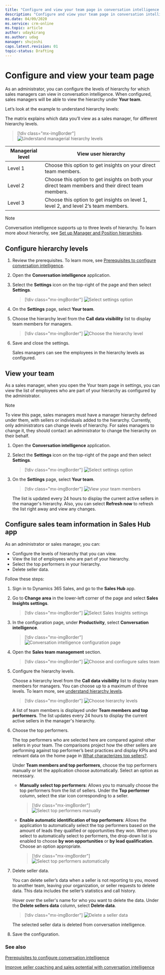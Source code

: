 ```yaml
---
title: "Configure and view your team page in conversation intelligence | MicrosoftDocs"
description: "Configure and view your team page in conversation intelligence "
ms.date: 04/09/2020
ms.service: crm-online
ms.topic: article
author: udaykirang
ms.author: udag
manager: shujoshi
caps.latest.revision: 01
topic-status: Drafting
---
```


# Configure and view your team page

As an administrator, you can configure the levels of hierarchy for which sales managers can view in conversation intelligence. When configured, sales managers will be able to view the hierarchy under **Your team**.

<a name=understand-hierarchy-levels></a>
Let’s look at the example to understand hierarchy levels:

The matrix explains which data you’ll view as a sales manager, for different hierarchy levels. 

> [!div class="mx-imgBorder"]
> ![Understand managerial hierarchy levels](media/si-app-admin-manager-hierarchy-levels.png "Understand managerial hierarchy levels")

| Managerial level	| View user hierarchy |
|-------------------|---------------------|
| Level 1 | Choose this option to get insights on your direct team members. |
| Level 2 | Choose this option to get insights on both your direct team members and their direct team members. |
| Level 3 | Choose this option to get insights on level 1, level 2, and level 2’s team members. |

> [!NOTE]
> Conversation intelligence supports up to three levels of hierarchy. To learn more about hierarchy, see [Set up Manager and Position hierarchies](https://docs.microsoft.com/power-platform/admin/hierarchy-security#set-up-manager-and-position-hierarchies).

## Configure hierarchy levels

1.	Review the prerequisites. To learn more, see [Prerequisites to configure conversation intelligence](prereq-sales-insights-app.md).

2.	Open the **Conversation intelligence** application. 

3.	Select the **Settings** icon on the top-right of the page and then select **Settings**.

    > [!div class="mx-imgBorder"]
    > ![Select settings option](media/si-app-admin-select-settings.png "Select settings option")

4.	On the **Settings** page, select **Your team**. 

5.	Choose the hierarchy level from the **Call data visibility** list to display team members for managers.

    > [!div class="mx-imgBorder"]
    > ![Choose the hierarchy level](media/si-app-admin-configure-your-page-settings.png "Choose the hierarchy level")

6.	Save and close the settings.

    Sales managers can see the employees in the hierarchy levels as configured.

## View your team

As a sales manager, when you open the Your team page in settings, you can view the list of employees who are part of your hierarchy as configured by the administrator. 

> [!NOTE]
> To view this page, sales managers must have a manager hierarchy defined under them, with sellers or individuals added to the hierarchy. Currently, only administrators can change levels of hierarchy. For sales managers to change it, they should contact an administrator to change the hierarchy on their behalf.

1.	Open the **Conversation intelligence** application. 

2.	Select the **Settings** icon on the top-right of the page and then select **Settings**.

    > [!div class="mx-imgBorder"]
    > ![Select settings option](media/si-app-admin-select-settings.png "Select settings option")

3.	On the **Settings** page, select **Your team**. 
    
    > [!div class="mx-imgBorder"]
    > ![View your team members](media/si-app-admin-view-your-team-members.png "View your team members")

    The list is updated every 24 hours to display the current active sellers in the manager's hierarchy. Also, you can select **Refresh now** to refresh the list right away and view any changes.

## Configure sales team information in Sales Hub app

As an administrator or sales manager, you can:

-	Configure the levels of hierarchy that you can view. 
-	View the list of employees who are part of your hierarchy.
-	Select the top  performers in your hierarchy.  
-	Delete seller data.

Follow these steps:

1.	Sign in to Dynamics 365 Sales, and go to the **Sales Hub** app.

2.	Go to **Change area** in the lower-left corner of the page and select **Sales Insights settings**. 

    > [!div class="mx-imgBorder"]
    > ![Select Sales Insights settings](media/si-admin-change-area-sales-insights-settings.png "Select Sales Insights settings")

3.	In the configuration page, under **Productivity**, select **Conversation intelligence**. 

    > [!div class="mx-imgBorder"]
    > ![Conversation intelligence configuration page](media/ci-admin-config-page.png "Conversation intelligence configuration page")

4.	Open the **Sales team management** section.

    > [!div class="mx-imgBorder"]
    > ![Choose and confiogure sales team](media/ci-admin-choose-sales-team.png "Choose and confiogure sales team")         

5.	Configure the hierarchy levels.

    Choose a hierarchy level from the **Call data visibility** list to display team members for managers. You can choose up to a maximum of three levels. To learn more, see [understand hierarchy levels](#understand-hierarchy-levels).   

    > [!div class="mx-imgBorder"]
    > ![Choose hierarchy levels](media/ci-admin-choose-hierarchy-levels.png "Choose hierarchy levels")

    A list of team members is displayed under **Team members and top performers**. The list updates every 24 hours to display the current active sellers in the manager's hierarchy.

6.	Choose the top performers. 

    The top performers who are selected here are compared against other sellers in your team. The comparisons project how the other sellers are performing against top performer’s best practices and display KPIs and relevant data on the home page in [What characterizes top sellers?](../sales/dynamics365-sales-insights-app-home-page.md#what-characterizes-top-sellers).  

    Under **Team members and top performers**, choose the top performers manually or let the application choose automatically. Select an option as necessary.

    - **Manually select top performers**: Allows you to manually choose the top performers from the list of sellers. Under the **Top performer** column, select the star icon corresponding to a seller.  
        
        > [!div class="mx-imgBorder"]
        > ![Select top performers manually](media/ci-admin-choose-top-performers-manually.png "Select top performers manually")

    - **Enable automatic identification of top performers**: Allows the application to automatically select the top performers based on the amount of leads they qualified or opportunities they won. When you select to automatically select to performers, the drop-down list is enabled to choose **by won opportunities** or **by lead qualification**. Choose an option appropriate.     

        > [!div class="mx-imgBorder"]
        > ![Select top performers automatically](media/ci-admin-choose-top-performers-automatically.png "Select top performers automatically")

6.	Delete seller data. 

    You can delete seller’s data when a seller is not reporting to you, moved to another team, leaving your organization, or seller requests to delete data. This data includes the seller’s statistics and call history. 

    Hover over the seller's name for who you want to delete the data. Under the **Delete sellers data** column, select **Delete data**.  

    > [!div class="mx-imgBorder"]
    > ![Delete a seller data](media/ci-admin-delete-seller-data.png "Delete a seller data")

    The selected seller data is deleted from conversation intelligence.

7.	Save the configuration.     


### See also

[Prerequisites to configure conversation intelligence](prereq-sales-insights-app.md)

[Improve seller coaching and sales potential with conversation intelligence](dynamics365-sales-insights-app.md)
